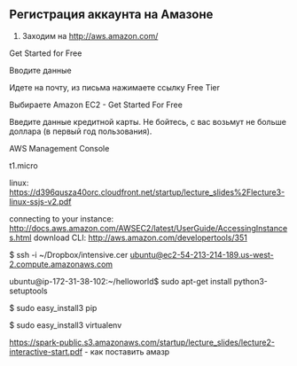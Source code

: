 Регистрация аккаунта на Амазоне
-------------------------------

1. Заходим на http://aws.amazon.com/

Get Started for Free

Вводите данные

Идете на почту, из письма нажимаете ссылку Free Tier

Выбираете Amazon EC2 - Get Started For Free

Введите данные кредитной карты. Не бойтесь, с вас возьмут не больше доллара (в первый год пользования).

AWS Management Console

t1.micro

linux: https://d396qusza40orc.cloudfront.net/startup/lecture_slides%2Flecture3-linux-ssjs-v2.pdf


connecting to your instance: http://docs.aws.amazon.com/AWSEC2/latest/UserGuide/AccessingInstances.html
download CLI: http://aws.amazon.com/developertools/351

$ ssh -i ~/Dropbox/intensive.cer ubuntu@ec2-54-213-214-189.us-west-2.compute.amazonaws.com

ubuntu@ip-172-31-38-102:~/helloworld$ sudo apt-get install python3-setuptools

$ sudo easy_install3 pip 

$ sudo easy_install3 virtualenv

https://spark-public.s3.amazonaws.com/startup/lecture_slides/lecture2-interactive-start.pdf - как поставить амазр
